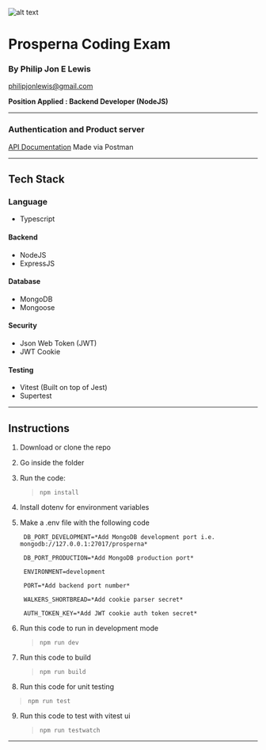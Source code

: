 ![alt text](https://prosperna.com/wp-content/uploads/2021/08/ProspernaLogo.svg)

# Prosperna Coding Exam

### By Philip Jon E Lewis

philipjonlewis@gmail.com

**Position Applied : Backend Developer (NodeJS)**

---

### Authentication and Product server

[API Documentation](https://www.example.com)
Made via Postman

---

## Tech Stack

### Language

- Typescript

#### Backend

- NodeJS
- ExpressJS

#### Database

- MongoDB
- Mongoose

#### Security

- Json Web Token (JWT)
- JWT Cookie

#### Testing

- Vitest (Built on top of Jest)
- Supertest

---

## Instructions

1. Download or clone the repo
2. Go inside the folder
3. Run the code:
   > `npm install`
4. Install dotenv for environment variables
5. Make a .env file with the following code

   ```
    DB_PORT_DEVELOPMENT=*Add MongoDB development port i.e. mongodb://127.0.0.1:27017/prosperna*

    DB_PORT_PRODUCTION=*Add MongoDB production port*

    ENVIRONMENT=development

    PORT=*Add backend port number*

    WALKERS_SHORTBREAD=*Add cookie parser secret*

    AUTH_TOKEN_KEY=*Add JWT cookie auth token secret*
   ```

6. Run this code to run in development mode

   > `npm run dev`

7. Run this code to build

   > `npm run build`

8. Run this code for unit testing

> `npm run test`

9. Run this code to test with vitest ui

   > `npm run testwatch`

---
